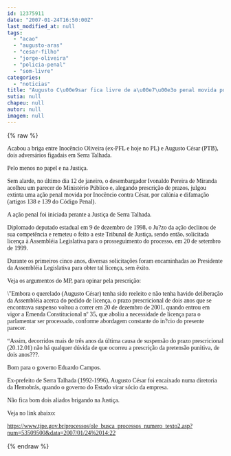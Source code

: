 ```yaml
---
id: 12375911
date: "2007-01-24T16:50:00Z"
last_modified_at: null
tags:
  - "acao"
  - "augusto-aras"
  - "cesar-filho"
  - "jorge-oliveira"
  - "policia-penal"
  - "som-livre"
categories:
  - "noticias"
title: "Augusto C\u00e9sar fica livre de a\u00e7\u00e3o penal movida por Inoc\u00eancio Oliveira, ainda em 1999"
sutia: null
chapeu: null
autor: null
imagem: null
---
```

{% raw %}
<p><P><FONT face=Verdana>Acabou a briga entre Inocêncio Oliveira (ex-PFL e hoje no PL) e Augusto César (PTB), dois adversários figadais em Serra Talhada. </FONT></P></p>
<p><P><FONT face=Verdana>Pelo menos no papel e na Justiça.</FONT></P></p>
<p><P><FONT face=Verdana>Sem alarde, no último dia 12 de janeiro, o desembargador Ivonaldo Pereira de Miranda acolheu um parecer do Ministério Público e, alegando prescrição de prazos, julgou extinta uma ação penal movida por Inocêncio contra César, por calúnia e difamação (artigos 138 e 139 do Código Penal).</FONT></P></p>
<p><P><FONT face=Verdana>A ação penal foi iniciada perante a Justiça de Serra Talhada. </FONT></P></p>
<p><P><FONT face=Verdana>Diplomado deputado estadual em 9 de dezembro de 1998, o Ju?zo da ação declinou de sua competência e remeteu o feito a este Tribunal de Justiça, sendo então, solicitada licença à Assembléia Legislativa para o prosseguimento do processo, em 20 de setembro de 1999.</FONT></P></p>
<p><P><FONT face=Verdana>Durante os primeiros cinco anos, diversas solicitações foram encaminhadas ao Presidente da Assembléia Legislativa para obter tal licença, sem êxito.</FONT></P></p>
<p><P><FONT face=Verdana>Veja os argumentos do MP, para opinar pela prescrição: </FONT></P></p>
<p><P><FONT face=Verdana>\"Embora o querelado (Augusto César) tenha sido reeleito e não tenha havido deliberação da Assembléia acerca do pedido de licença, o prazo prescricional de dois anos que se encontrava suspenso voltou a correr em 20 de dezembro de 2001, quando entrou em vigor a Emenda Constitucional nº 35, que aboliu a necessidade de licença para o parlamentar ser processado, conforme abordagem constante do in?cio do presente parecer.</FONT></P></p>
<p><P><FONT face=Verdana>“Assim, decorridos mais de três anos da última causa de suspensão do prazo prescricional (20.12.01) não há qualquer dúvida de que ocorreu a prescrição da pretensão punitiva, de dois anos???.</FONT></P></p>
<p><P><FONT face=Verdana>Bom para o governo Eduardo Campos. </FONT></P></p>
<p><P><FONT face=Verdana>Ex-prefeito de Serra Talhada (1992-1996), Augusto César foi encaixado numa diretoria da Hemobrás, quando o governo do Estado virar sócio da empresa.</FONT></P></p>
<p><P><FONT face=Verdana>Não fica bom dois aliados brigando na Justiça.</FONT></P></p>
<p><P><FONT face=Verdana>Veja no link abaixo:</FONT></P></p>
<p><P><FONT face=Verdana><A href=\"https://www.tjpe.gov.br/processos/ole_busca_processos_numero_texto2.asp?num=53509500&amp;data=2007/01/24%2014:22\">https://www.tjpe.gov.br/processos/ole_busca_processos_numero_texto2.asp?num=53509500&amp;data=2007/01/24%2014:22</A></FONT></P> </p>
{% endraw %}